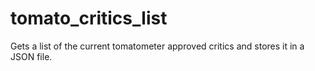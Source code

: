 # tomato_critics_list
Gets a list of the current tomatometer approved critics and stores it in a JSON file.
